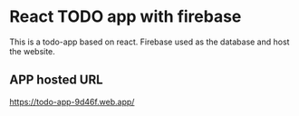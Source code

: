 # React TODO app with firebase
This is a todo-app based on react. Firebase used as the database and host the website. 

## APP hosted URL 
https://todo-app-9d46f.web.app/
